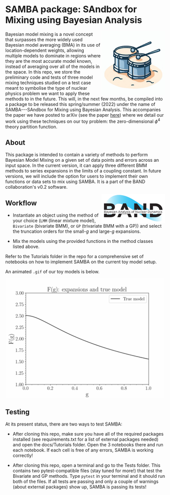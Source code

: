 <!-- #region -->
# SAMBA package: SAndbox for Mixing using Bayesian Analysis

<img align="right" width="200" src="../logos/samba_logo.jpg">

Bayesian model mixing is a novel concept that surpasses the more widely used Bayesian model averaging (BMA) in its use of location-dependent weights, allowing multiple models to dominate in regions where they are the most accurate model known, instead of averaging over all of the models in the space. In this repo, we store the preliminary code and tests of three model mixing techniques studied on a test case meant to symbolise the type of nuclear physics problem we want to apply these methods to in the future. This will, in the next few months, be compiled into a package to be released this spring/summer (2022) under the name of SAMBA---SAndbox for Mixing using Bayesian Analysis. This accompanies the paper we have posted to arXiv (see the paper [here](https://arxiv.org/abs/2206.04116)) where we detail our work using these techniques on our toy problem: the zero-dimensional $\phi^4$ theory partition function.


## About 

This package is intended to contain a variety of methods to perform Bayesian Model Mixing on a given set of data points and errors across an input space. In the current version, it can apply three different BMM methods to series expansions in the limits of a coupling constant. In future versions, we will include the option for users to implement their own functions or data sets to mix using SAMBA. It is a part of the BAND collaboration's v0.2 software. 

<img align="right" width="200" src="../logos/band_logo.PNG">


## Workflow 

- Instantiate an object using the method of your choice (`LMM` (linear mixture model), `Bivariate` (bivariate BMM), or `GP` (trivariate BMM with a GP)) and select the truncation orders for the small-_g_ and large-_g_ expansions. 


- Mix the models using the provided functions in the method classes listed above. 

Refer to the Tutorials folder in the repo for a comprehensive set of notebooks on how to implement SAMBA on the current toy model setup. 

An animated `.gif` of our toy models is below. 

<p align="center">
  <img width="500" src="../samba_animated_plots.gif">
</p>

## Testing

At its present status, there are two ways to test SAMBA:

- After cloning this repo, make sure you have all of the required packages installed (see requirements.txt for a list of external packages needed) and open the docs/Tutorials folder. Open the 3 notebooks there and run each notebook. If each cell is free of any errors, SAMBA is working correctly!

- After cloning this repo, open a terminal and go to the Tests folder. This contains two pytest-compatible files (stay tuned for more!) that test the Bivariate and GP methods. Type `pytest` in your terminal and it should run both of the files. If all tests are passing and only a couple of warnings (about external packages) show up, SAMBA is passing its tests!
<!-- #endregion -->
